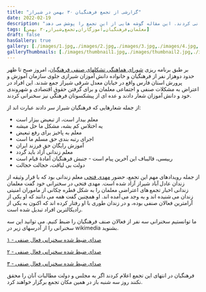 ```yaml
---
title: "گزارشی از تجمع فرهنگیان ۳۰ بهمن در شیراز"
date: 2022-02-19
description: "روز ۳۰ بهمن حدود هزار نفر از فرهنگیان معترض جلوی اداره آموزش و پرورش استان فارس جمع شدند و حدود سه ساعت شعار دادند و سخنرانی کردند. این مقاله گوشه هایی از این تجمع را پوشش می دهد"
tags: [معلمان,فرهنگیان,آموزگاران,تجمع,شیراز,۳۰ بهمن]
draft: false
hasGallery: true
gallery: [./images/1.jpg,./images/2.jpg,./images/3.jpg,./images/4.jpg,./images/5.jpg,./images/6.jpg]
galleryThumbnails: [./images/thumbnail1.jpg,./images/thumbnail2.jpg,./images/thumbnail3.jpg,./images/thumbnail4.jpg,./images/thumbnail5.jpg,./images/thumbnail6.jpg]
---
```

بر طبق برنامه ریزی [شورای هماهنگی تشکلهای صنفی فرهنگیان](https://hamahangi.org)، امروز صبح تا ظهر حدود دوهزار نفر از فرهنگیان و خانواده دانش آموزان شیرازی جلوی سازمان آموزش و پرورش استان فارس واقع در خیابان معدل شرقی شیراز جمع شدند. این افراد در اعتراض به مشکلات صنفی و اجتماعی معلمان و برای گرفتن حقوق اقتصادی و شهروندی خود و دانش آموزان شعار دادند و عده ای از پیشکسوتان فرهنگی نیز سخنرانی کردند.

از جمله شعارهایی که فرهنگیان شیراز سر دادند عبارت اند از:

* معلم بیدار است، از تبعیض بیزار است
* یه اختلاس کم بشه، مشکل ما حل میشه
* معلم به پاخیز برای رفع تبعیض
* اجرای رتبه بندی حق مسلم ما است
* آموزش رایگان حق فرزند ایران
* معلم زندانی آزاد باید گردد
* رییسی، قالیباف این آخرین پیام است - جنبش فرهنگیان آمادهٔ قیام است
* دولت بی لیاقت، خجالت خجالت

از جمله رویدادهای مهم این تجمع، حضور [مهدی فتحی](https://iranwire.com/fa/news/fars/55925) معلم زندانی بود که با قرار وثیقه از زندان عادل آباد شیراز آزاد شده است. مهدی فتحی در سخنرانی خود گفت معلمان زندانی اخبار تجمع های اعتراضی معلمان را به شکل قطره چکانی از ماموران امنیتی زندان می شنیده اند و به وجد می آمده اند. او همچنین گفت همه می دانند که او یکی از آرامترین فعالان صنفی بوده، و در زندان طوری با او رفتار کرده اند که اکنون به یکی از رادیکالترین افراد تبدیل شده است.

ما توانستیم سخنرانی سه نفر از فعالان صنف فرهنگیان را ضبط کنیم. می توانید این سه سخنرانی را از آدرسهای زیر در wikimedia بشنوید.

[صدای ضبط شده سخنرانی فعال صنفی - ۱](https://commons.wikimedia.org/wiki/File:Voice-01.ogg)

[صدای ضبط شده سخنرانی فعال صنفی - ۲](https://commons.wikimedia.org/wiki/File:Voice-01.ogg)

[صدای ضبط شده سخنرانی فعال صنفی - ۳](https://commons.wikimedia.org/wiki/File:Voice-01.ogg)

فرهنگیان در انتهای این تجمع اعلام کردند اگر به مجلس و دولت مطالبات آنان را محقق نکنند روز سه شنبه باز در همین مکان تجمع برگزار خواهند کرد.

